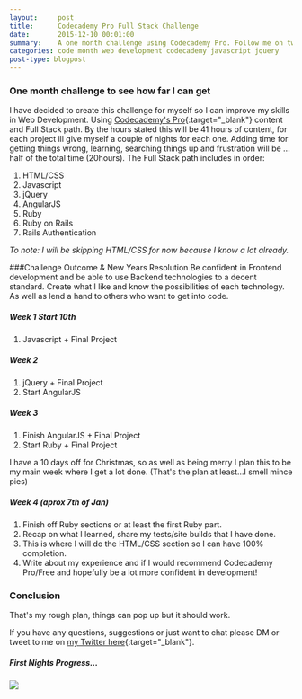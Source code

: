 ```yaml
---
layout:     post
title:      Codecademy Pro Full Stack Challenge
date:       2015-12-10 00:01:00
summary:    A one month challenge using Codecademy Pro. Follow me on twitter for updates. HTML/CSS, Javascript,  jQuery, AngularJS, Ruby. Come read my plan and what I'd like to have by the end of it.
categories: code month web development codecademy javascript jquery
post-type: blogpost
---
```


### One month challenge to see how far I can get
I have decided to create this challenge for myself so I can improve my skills in Web Development. Using [Codecademy's Pro](https://www.codecademy.com){:target="_blank"} content and Full Stack path. By the hours stated this will be 41 hours of content, for each project ill give myself a couple of nights for each one. Adding time for getting things wrong, learning, searching things up and frustration will be ... half of the total time (20hours). The Full Stack path includes in order:

1. HTML/CSS
2. Javascript
3. jQuery
4. AngularJS
5. Ruby
6. Ruby on Rails
7. Rails Authentication

*To note: I will be skipping HTML/CSS for now because I know a lot already.*


###Challenge Outcome & New Years Resolution
Be confident in Frontend development and be able to use Backend technologies to a decent standard. Create what I like and know the possibilities of each technology. As well as lend a hand to others who want to get into code.

##### Week 1 Start 10th

1. Javascript + Final Project

##### Week 2

1. jQuery + Final Project
2. Start AngularJS

##### Week 3

1. Finish AngularJS + Final Project
2. Start Ruby + Final Project

I have a 10 days off for Christmas, so as well as being merry I plan this to be my main week where I get a lot done. (That's the plan at least...I smell mince pies)

##### Week 4 (aprox 7th of Jan)

1. Finish off Ruby sections or at least the first Ruby part.
2. Recap on what I learned, share my tests/site builds that I have done.
3. This is where I will do the HTML/CSS section so I can have 100% completion.
4. Write about my experience and if I would recommend Codecademy Pro/Free and hopefully be a lot more confident in development!


### Conclusion
That's my rough plan, things can pop up but it should work.

If you have any questions, suggestions or just want to chat please DM or tweet to me on [my Twitter here](https://twitter.com/DanBDesigns){:target="_blank"}.

##### First Nights Progress...
<img src="{{ site.baseurl }}/images/code-month/progress-01.jpg">
